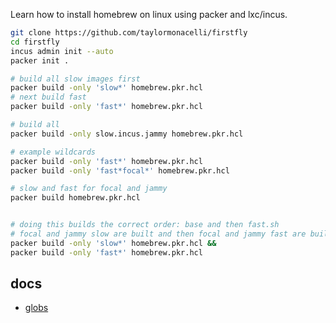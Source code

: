 Learn how to install homebrew on linux using packer and lxc/incus.

```bash
git clone https://github.com/taylormonacelli/firstfly
cd firstfly
incus admin init --auto
packer init .

# build all slow images first
packer build -only 'slow*' homebrew.pkr.hcl
# next build fast
packer build -only 'fast*' homebrew.pkr.hcl

# build all
packer build -only slow.incus.jammy homebrew.pkr.hcl

# example wildcards
packer build -only 'fast*' homebrew.pkr.hcl
packer build -only 'fast*focal*' homebrew.pkr.hcl

# slow and fast for focal and jammy
packer build homebrew.pkr.hcl


# doing this builds the correct order: base and then fast.sh
# focal and jammy slow are built and then focal and jammy fast are built from image output from slow build
packer build -only 'slow*' homebrew.pkr.hcl &&
packer build -only 'fast*' homebrew.pkr.hcl
```

## docs

- [globs](https://developer.hashicorp.com/packer/docs/templates/hcl_templates/onlyexcept)
